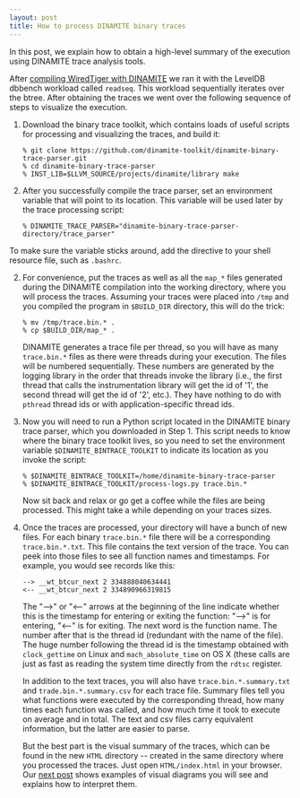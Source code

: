 ```yaml
---
layout: post
title: How to process DINAMITE binary traces
---
```


In this post, we explain how to obtain a high-level summary of the execution using DINAMITE trace analysis tools.

<!--more-->

After [compiling WiredTiger with DINAMITE](https://dinamite-toolkit.github.io/2016/11/12/compiling-WT/) we ran it with the LevelDB dbbench workload called `readseq`.
This workload sequentially iterates over the btree. After obtaining the traces
we went over the following sequence of steps to visualize the execution.

1. Download the binary trace toolkit, which contains loads of useful scripts for
processing and visualizing the traces, and build it:

   ```
   % git clone https://github.com/dinamite-toolkit/dinamite-binary-trace-parser.git
   % cd dinamite-binary-trace-parser
   % INST_LIB=$LLVM_SOURCE/projects/dinamite/library make
   ```
2. After you successfully compile the trace parser, set an environment variable
that will point to its location. This variable will be used later by the trace
processing script:

   ```
   % DINAMITE_TRACE_PARSER="dinamite-binary-trace-parser-directory/trace_parser"
   ```

To make sure the variable sticks around, add the directive to your shell resource
file, such as ```.bashrc```.

2. For convenience, put the traces as well as all the `map_*` files generated
during the DINAMITE compilation into the working directory, where you will process
the traces. Assuming your traces were placed into `/tmp` and you compiled the
program in `$BUILD_DIR` directory, this will do the trick:

   ```
   % mv /tmp/trace.bin.* .
   % cp $BUILD_DIR/map_* .
   ```

   DINAMITE generates a trace file per thread, so you will have as many `trace.bin.*`
   files as there were threads during your execution. The files will be numbered
   sequentially. These numbers are generated by the logging library in the order that
   threads invoke the library (i.e., the first thread that calls the instrumentation
   library will get the id of '1', the second thread will get the id of '2', etc.).
   They have nothing to do with `pthread` thread ids or with application-specific thread
   ids.

3. Now you will need to run a Python script located in the DINAMITE binary trace
parser, which you downloaded in Step 1. This script needs to know where the binary
trace toolkit lives, so you need to set the environment variable
`$DINAMITE_BINTRACE_TOOLKIT` to indicate its location as you invoke the script:

   ```
   % $DINAMITE_BINTRACE_TOOLKIT=/home/dinamite-binary-trace-parser
   % $DINAMITE_BINTRACE_TOOLKIT/process-logs.py trace.bin.*
   ```

   Now sit back and relax or go get a coffee while the files are being processed.
   This might take a while depending on your traces sizes.

4. Once the traces are processed, your directory will have a bunch of new files.
For each binary `trace.bin.*` file there will be a corresponding `trace.bin.*.txt`.
This file contains the text version of the trace. You can peek into those files to
see all function names and timestamps. For example, you would see records like this:

   ```
   --> __wt_btcur_next 2 334888040634441
   <-- __wt_btcur_next 2 334890966319815
   ```

   The "-->" or "<--" arrows at the beginning of the line indicate whether this is
   the timestamp for entering or exiting the function: "-->" is for entering,
   "<--" is for exiting. The next word is the function name. The number after that
   is the thread id (redundant with the name of the file). The huge number
   following the thread id is the timestamp obtained with `clock_gettime` on
   Linux and `mach_absolute_time` on OS X (these calls are just as fast as reading
   the system time directly from the `rdtsc` register.

   In addition to the text traces, you will also have `trace.bin.*.summary.txt`
   and `trade.bin.*.summary.csv` for each trace file.
   Summary files tell you what functions were executed by
   the corresponding thread, how many times each function was called, and how
   much time it took to execute on average and in total. The text and csv files
   carry equivalent information, but the latter are easier to parse.

   But the best part is the visual summary of the traces, which can be found in
   the new `HTML` directory -- created in the same directory where you processed
   the traces. Just open `HTML/index.html` in your browser. Our [next post](https://dinamite-toolkit.github.io/2016/12/20/interactive-execution-flow-WT) shows
   examples of visual diagrams you will see and explains how to interpret them.

